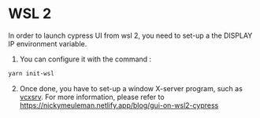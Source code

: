 # WSL 2
In order to launch cypress UI from wsl 2, you need to set-up a the DISPLAY IP environment variable.

1. You can configure it with the command :
```bash
yarn init-wsl
```


2. Once done, you have to set-up a window X-server program, such as [vcxsrv](https://sourceforge.net/projects/vcxsrv/).
For more information, please refer to https://nickymeuleman.netlify.app/blog/gui-on-wsl2-cypress